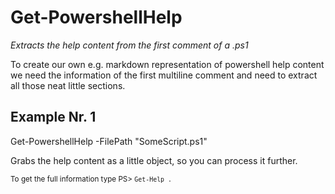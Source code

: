 # Get-PowershellHelp

*Extracts the help content from the first comment of a .ps1*

To create our own e.g. markdown representation of powershell help content
we need the information of the first multiline comment and need to extract
all those neat little sections.

## Example Nr. 1
Get-PowershellHelp -FilePath "SomeScript.ps1"

Grabs the help content as a little object, so you can process it further.


<small>To get the full information type PS> `Get-Help .`</small>
